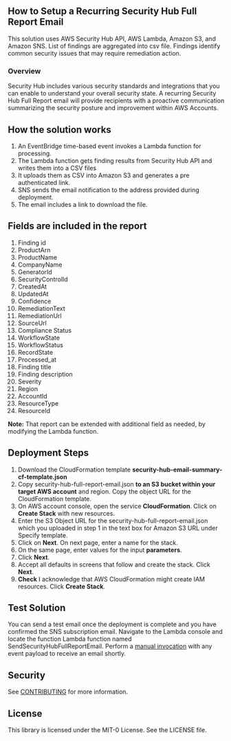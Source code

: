 ## How to Setup a Recurring Security Hub Full Report Email
This solution uses AWS Security Hub API, AWS Lambda, Amazon S3, and Amazon SNS. List of findings are aggregated into csv file. Findings identify common security issues that may require remediation action. 

### Overview
Security Hub includes various security standards and integrations that you can enable to understand your overall security state. A recurring Security Hub Full Report email will provide recipients with a proactive communication summarizing the security posture and improvement within AWS Accounts.

## How the solution works
1.	An EventBridge time-based event invokes a Lambda function for processing.
2.	The Lambda function gets finding results from Security Hub API and writes them into a CSV files
3. It uploads them as CSV into Amazon S3 and generates a pre authenticated link.
4.	SNS sends the email notification to the address provided during deployment.
5.	The email includes a link to download the file.

## Fields are included in the report
1.	Finding id
2.	ProductArn 
3.	ProductName
4.	CompanyName 
5.	GeneratorId 
6.	SecurityControlId
7.	CreatedAt
8.	UpdatedAt
9.	Confidence
10. RemediationText
11. RemediationUrl
12. SourceUrl
13. Compliance Status
14. WorkflowState 
15. WorkflowStatus
16. RecordState 
17. Processed_at
18. Finding title
19. Finding description 
20. Severity
21. Region
22. AccountId
23. ResourceType
24. ResourceId

**Note:** That report can be extended with additional field as needed, by modifying the Lambda function.

## Deployment Steps
1.	Download the CloudFormation template **security-hub-email-summary-cf-template.json** 
2. Copy security-hub-full-report-email.json **to an S3 bucket within your target AWS account** and region. Copy the object URL for the CloudFormation template.
3. On AWS account console, open the service **CloudFormation**. Click on **Create Stack** with new resources.
4.	Enter the S3 Object URL for the security-hub-full-report-email.json which you uploaded in step 1 in the text box for Amazon S3 URL under Specify template.
5.	Click on **Next**. On next page, enter a name for the stack.
6.	On the same page, enter values for the input **parameters**.
7.	Click **Next**.
8.	Accept all defaults in screens that follow and create the stack. Click **Next**.
9.	**Check** I acknowledge that AWS CloudFormation might create IAM resources. Click **Create Stack**.

## Test Solution
You can send a test email once the deployment is complete and you have confirmed the SNS subscription email.  Navigate to the Lambda console and locate the function Lambda function named SendSecurityHubFullReportEmail. Perform a [manual invocation](https://docs.aws.amazon.com/lambda/latest/dg/getting-started-create-function.html#get-started-invoke-manually) with any event payload to receive an email shortly. 

## Security

See [CONTRIBUTING](CONTRIBUTING.md#security-issue-notifications) for more information.

## License

This library is licensed under the MIT-0 License. See the LICENSE file.

